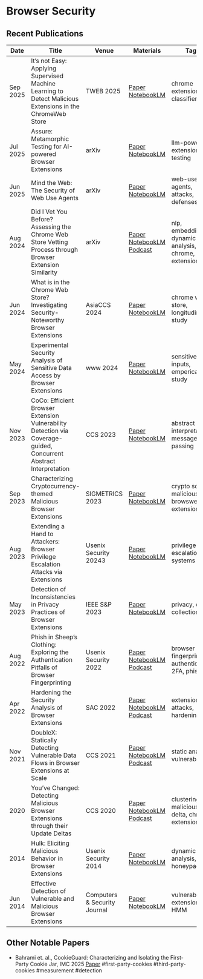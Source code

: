 # Browser Security

## Recent Publications
| Date | Title | Venue | Materials | Tags | Code | Summary |
| --- | --- | --- | --- | --- | --- | --- |
| Sep 2025 | It’s not Easy: Applying Supervised Machine Learning to Detect Malicious Extensions in the ChromeWeb Store | TWEB 2025 | [Paper](https://www.arxiv.org/pdf/2509.21590) [NotebookLM](https://notebooklm.google.com/notebook/6fa5fb1f-28c5-4860-962d-f48d7349259b?authuser=2)| chrome extensions, classifier | | |
| Jul 2025 | Assure: Metamorphic Testing for AI-powered Browser Extensions | arXiv | <a href="https://arxiv.org/pdf/2507.05307" target="_blank">Paper</a> [NotebookLM](https://notebooklm.google.com/notebook/8624b085-086e-4896-98c6-5825e99ab2a8?authuser=2)| llm-powered extensions, testing | | |
| Jun 2025 | Mind the Web: The Security of Web Use Agents | arXiv | <a href="https://arxiv.org/pdf/2506.07153" target="_blank"> Paper </a> [NotebookLM](https://notebooklm.google.com/notebook/02253462-7106-40cf-a29e-bd8ee8aa9682?authuser=2)| web-use agents, attacks, defenses | | |
| Aug 2024 | Did I Vet You Before? Assessing the Chrome Web Store Vetting Process through Browser Extension Similarity | arXiv | [Paper](https://arxiv.org/pdf/2406.00374) [NotebookLM](https://notebooklm.google.com/notebook/d2e279e2-b78e-406c-97d6-1c4dbe058a62?authuser=1) [Podcast](https://notebooklm.google.com/notebook/d2e279e2-b78e-406c-97d6-1c4dbe058a62/audio)| nlp, embedding, dynamic analysis, chrome, extensions | | |
| Jun 2024 | What is in the Chrome Web Store? Investigating Security-Noteworthy Browser Extensions | AsiaCCS 2024 | [Paper](https://arxiv.org/pdf/2406.12710) [NotebookLM](https://notebooklm.google.com/notebook/b2824037-4caf-4bda-9688-a59cc46b2acf?authuser=2)| chrome web store, longitudinal study | | |
| May 2024 | Experimental Security Analysis of Sensitive Data Access by Browser Extensions | www 2024 | [Paper](https://dl.acm.org/doi/pdf/10.1145/3589334.3645683) [NotebookLM](https://notebooklm.google.com/notebook/37abb00a-9c02-48f0-9c4f-8c90d994e16c?authuser=4)| sensitive inputs, emperical study | | |
| Nov 2023 | CoCo: Efficient Browser Extension Vulnerability Detection via Coverage-guided, Concurrent Abstract Interpretation | CCS 2023 | [Paper](https://dl.acm.org/doi/pdf/10.1145/3576915.3616584) [NotebookLM](https://notebooklm.google.com/notebook/feaf2010-b496-4d3f-8dc0-b0f6045800d1?authuser=3)| abstract interpretation, message passing | | |
| Sep 2023 | Characterizing Cryptocurrency-themed Malicious Browser Extensions | SIGMETRICS 2023 | [Paper](https://baigd.github.io/files/SIGMETRICS23.pdf) [NotebookLM](https://notebooklm.google.com/notebook/4bde4c40-6c12-4565-95b8-d36b03310f48)| crypto scams, malicious browswer extensions | | |
| Aug 2023 | Extending a Hand to Attackers: Browser Privilege Escalation Attacks via Extensions | Usenix Security 20243| [Paper](https://www.usenix.org/system/files/usenixsecurity23-kim-young-min.pdf) [NotebookLM](https://notebooklm.google.com/notebook/bb150dea-b941-4dd2-9c95-02c3e0dc68f3?authuser=3)| privilege escalation, systems | | |
| May 2023 | Detection of Inconsistencies in Privacy Practices of Browser Extensions | IEEE S&P 2023 | [Paper](https://rtcl.eecs.umich.edu/rtclweb/assets/publications/2023/oakland23-bui.pdf) [NotebookLM](https://notebooklm.google.com/notebook/feaf2010-b496-4d3f-8dc0-b0f6045800d1?authuser=3)| privacy, data collection | | |
| Aug 2022 | Phish in Sheep’s Clothing: Exploring the Authentication Pitfalls of Browser Fingerprinting | Usenix Security 2022 | [Paper](https://www.usenix.org/system/files/sec22-lin-xu.pdf) [NotebookLM](https://notebooklm.google.com/notebook/25ebd680-eae2-489b-a0ed-810ed7d006c2?authuser=1) [Podcast](https://notebooklm.google.com/notebook/25ebd680-eae2-489b-a0ed-810ed7d006c2/audio)| browser fingerprinting, authentication, 2FA, phishing | | |
| Apr 2022 | Hardening the Security Analysis of Browser Extensions | SAC 2022 | [Paper](https://dl.acm.org/doi/pdf/10.1145/3477314.3507098) [NotebookLM](https://notebooklm.google.com/notebook/a463e1e1-8c20-46f2-8449-e5457c8d9ea9) [Podcast](https://notebooklm.google.com/notebook/a463e1e1-8c20-46f2-8449-e5457c8d9ea9/audio)| extensions, attacks, hardening | | |
| Nov 2021 | DoubleX: Statically Detecting Vulnerable Data Flows in Browser Extensions at Scale | CCS 2021 | [Paper](https://publications.cispa.saarland/3464/1/fass2021doublex.pdf) [NotebookLM](https://notebooklm.google.com/notebook/d477e449-70db-4dcf-95af-6b361cdf5321) [Podcast](https://notebooklm.google.com/notebook/4bde4c40-6c12-4565-95b8-d36b03310f48/audio)| static analysis, vulnerabilities | | |
| 2020 | You’ve Changed: Detecting Malicious Browser Extensions through their Update Deltas | CCS 2020 | [Paper](https://www.kapravelos.com/publications/extensiondeltas-CCS20.pdf) [NotebookLM](https://notebooklm.google.com/notebook/ddd2a0e4-f603-44ec-a257-b06ae1a919e9) [Podcast](https://notebooklm.google.com/notebook/ddd2a0e4-f603-44ec-a257-b06ae1a919e9/audio)| clustering, malicious delta, chrome extension | | |
| 2014 | Hulk: Eliciting Malicious Behavior in Browser Extensions | Usenix Security 2014 | [Paper](https://www.usenix.org/system/files/conference/usenixsecurity14/sec14-paper-kapravelos.pdf) [NotebookLM](https://notebooklm.google.com/notebook/694bd776-afeb-4940-8222-8c655d9441ee?authuser=3)| dynamic analysis, honeypages | | |
| Jun 2014 | Effective Detection of Vulnerable and Malicious Browser Extensions | Computers & Security Journal | [Paper](https://www.sciencedirect.com/science/article/abs/pii/S0167404814000984) [NotebookLM](https://notebooklm.google.com/notebook/bd43a06f-7d30-43ad-a639-430bd2fb5bf8?authuser=3) | vulnerable extensions, HMM | | |


## Other Notable Papers
* Bahrami et. al., CookieGuard: Characterizing and Isolating the First-Party Cookie Jar, IMC 2025 [Paper](https://arxiv.org/pdf/2406.05310)  #first-party-cookies #third-party-cookies #measurement #detection
